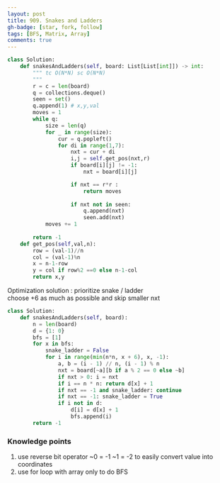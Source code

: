 ```yaml
---
layout: post
title: 909. Snakes and Ladders
gh-badge: [star, fork, follow]
tags: [BFS, Matrix, Array]
comments: true
---
```


```python
class Solution:
    def snakesAndLadders(self, board: List[List[int]]) -> int:
        """ tc O(N*N) sc O(N*N)
        """
        r = c = len(board)
        q = collections.deque()
        seen = set()
        q.append(1) # x,y,val
        moves = 1
        while q:
            size = len(q)
            for _ in range(size):
                cur = q.popleft()
                for di in range(1,7):
                    nxt = cur + di 
                    i,j = self.get_pos(nxt,r)
                    if board[i][j] != -1:
                        nxt = board[i][j]

                    if nxt == r*r :
                        return moves
                    
                    if nxt not in seen: 
                        q.append(nxt)
                        seen.add(nxt)
            moves += 1 
        
        return -1 
    def get_pos(self,val,n):
        row = (val-1)//n 
        col = (val-1)%n
        x = n-1-row 
        y = col if row%2 ==0 else n-1-col
        return x,y 
```

Optimization solution :  prioritize snake / ladder  
                         choose +6 as much as possible and skip smaller nxt 
```python
class Solution:
    def snakesAndLadders(self, board):
        n = len(board)
        d = {1: 0}
        bfs = [1]
        for x in bfs:
            snake_ladder = False
            for i in range(min(n*n, x + 6), x, -1):
                a, b = (i - 1) // n, (i - 1) % n
                nxt = board[~a][b if a % 2 == 0 else ~b]
                if nxt > 0: i = nxt
                if i == n * n: return d[x] + 1
                if nxt == -1 and snake_ladder: continue
                if nxt == -1: snake_ladder = True
                if i not in d:
                    d[i] = d[x] + 1
                    bfs.append(i)
        return -1
```

### Knowledge points 
1. use reverse bit operator  ~0 = -1   ~1 = -2 to easily convert value into coordinates 
2. use for loop with array only to do BFS 

